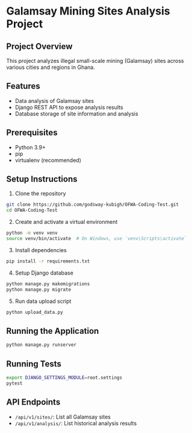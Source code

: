# Galamsay Mining Sites Analysis Project

## Project Overview
This project analyzes illegal small-scale mining (Galamsay) sites across various cities and regions in Ghana.

## Features
- Data analysis of Galamsay sites
- Django REST API to expose analysis results
- Database storage of site information and analysis

## Prerequisites
- Python 3.9+
- pip
- virtualenv (recommended)

## Setup Instructions
1. Clone the repository
```bash
git clone https://github.com/godsway-kubigh/OFWA-Coding-Test.git
cd OFWA-Coding-Test
```

2. Create and activate a virtual environment
```bash
python -m venv venv
source venv/bin/activate  # On Windows, use `venv\Scripts\activate`
```

3. Install dependencies
```bash
pip install -r requirements.txt
```

4. Setup Django database
```bash
python manage.py makemigrations
python manage.py migrate
```

5. Run data upload script
```bash
python upload_data.py
```

## Running the Application
```bash
python manage.py runserver
```

## Running Tests
```bash
export DJANGO_SETTINGS_MODULE=root.settings
pytest
```

## API Endpoints
- `/api/v1/sites/`: List all Galamsay sites
- `/api/v1/analysis/`: List historical analysis results
